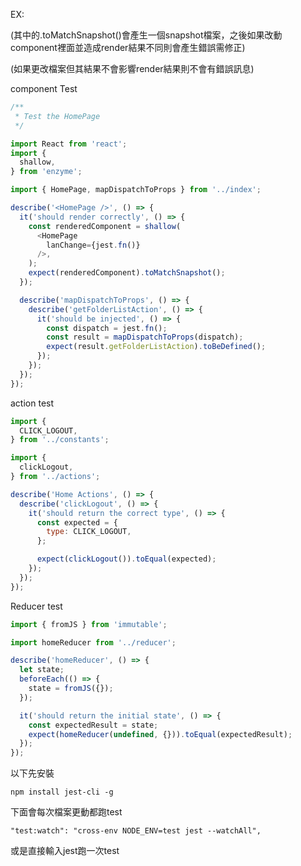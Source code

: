 EX:

\(其中的.toMatchSnapshot\(\)會產生一個snapshot檔案，之後如果改動component裡面並造成render結果不同則會產生錯誤需修正\)

\(如果更改檔案但其結果不會影響render結果則不會有錯誤訊息\)

component Test

```js
/**
 * Test the HomePage
 */

import React from 'react';
import {
  shallow,
} from 'enzyme';

import { HomePage, mapDispatchToProps } from '../index';

describe('<HomePage />', () => {
  it('should render correctly', () => {
    const renderedComponent = shallow(
      <HomePage
        lanChange={jest.fn()}
      />,
    );
    expect(renderedComponent).toMatchSnapshot();
  });

  describe('mapDispatchToProps', () => {
    describe('getFolderListAction', () => {
      it('should be injected', () => {
        const dispatch = jest.fn();
        const result = mapDispatchToProps(dispatch);
        expect(result.getFolderListAction).toBeDefined();
      });
    });
  });
});
```

action test

```js
import {
  CLICK_LOGOUT,
} from '../constants';

import {
  clickLogout,
} from '../actions';

describe('Home Actions', () => {
  describe('clickLogout', () => {
    it('should return the correct type', () => {
      const expected = {
        type: CLICK_LOGOUT,
      };

      expect(clickLogout()).toEqual(expected);
    });
  });
});
```

Reducer test

```js
import { fromJS } from 'immutable';

import homeReducer from '../reducer';

describe('homeReducer', () => {
  let state;
  beforeEach(() => {
    state = fromJS({});
  });

  it('should return the initial state', () => {
    const expectedResult = state;
    expect(homeReducer(undefined, {})).toEqual(expectedResult);
  });
});
```





以下先安裝

```
npm install jest-cli -g
```

下面會每次檔案更動都跑test

```
"test:watch": "cross-env NODE_ENV=test jest --watchAll",
```

或是直接輸入jest跑一次test

